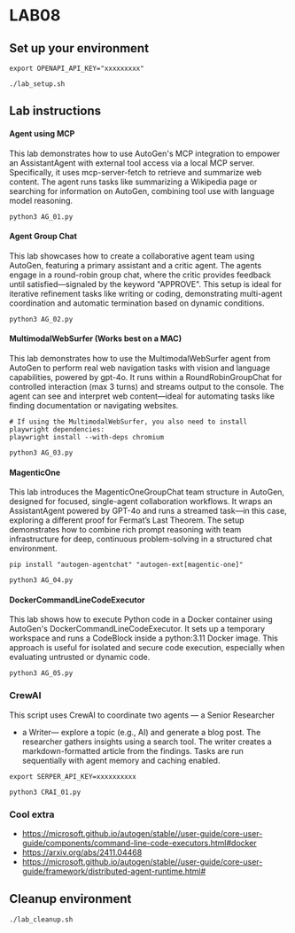 # LAB08
## Set up your environment
```
export OPENAPI_API_KEY="xxxxxxxxx"
```
```
./lab_setup.sh
```
## Lab instructions
#### Agent using MCP
This lab demonstrates how to use AutoGen's MCP integration to empower an AssistantAgent with external tool access via a local MCP server. Specifically, it uses mcp-server-fetch to retrieve and summarize web content. The agent runs tasks like summarizing a Wikipedia page or searching for information on AutoGen, combining tool use with language model reasoning.
```
python3 AG_01.py
```
#### Agent Group Chat
This lab showcases how to create a collaborative agent team using AutoGen, featuring a primary assistant and a critic agent. The agents engage in a round-robin group chat, where the critic provides feedback until satisfied—signaled by the keyword "APPROVE". This setup is ideal for iterative refinement tasks like writing or coding, demonstrating multi-agent coordination and automatic termination based on dynamic conditions.
```
python3 AG_02.py
```
#### MultimodalWebSurfer (Works best on a MAC)
This lab demonstrates how to use the MultimodalWebSurfer agent from AutoGen to perform real web navigation tasks with vision and language capabilities, powered by gpt-4o. It runs within a RoundRobinGroupChat for controlled interaction (max 3 turns) and streams output to the console. The agent can see and interpret web content—ideal for automating tasks like finding documentation or navigating websites.
```
# If using the MultimodalWebSurfer, you also need to install playwright dependencies:
playwright install --with-deps chromium
```
```
python3 AG_03.py
```
#### MagenticOne
This lab introduces the MagenticOneGroupChat team structure in AutoGen, designed for focused, single-agent collaboration workflows. It wraps an AssistantAgent powered by GPT-4o and runs a streamed task—in this case, exploring a different proof for Fermat’s Last Theorem. The setup demonstrates how to combine rich prompt reasoning with team infrastructure for deep, continuous problem-solving in a structured chat environment.
```
pip install "autogen-agentchat" "autogen-ext[magentic-one]"
```
```
python3 AG_04.py
```
#### DockerCommandLineCodeExecutor
This lab shows how to execute Python code in a Docker container using AutoGen's DockerCommandLineCodeExecutor. It sets up a temporary workspace and runs a CodeBlock inside a python:3.11 Docker image. This approach is useful for isolated and secure code execution, especially when evaluating untrusted or dynamic code.
```
python3 AG_05.py

```
### CrewAI
This script uses CrewAI to coordinate two agents
— a Senior Researcher
- a Writer— explore a topic (e.g., AI) and generate a blog post.
The researcher gathers insights using a search tool. The writer creates a markdown-formatted article from the findings. Tasks are run sequentially with agent memory and caching enabled.
```
export SERPER_API_KEY=xxxxxxxxxx
```
```
python3 CRAI_01.py
```
### Cool extra
- https://microsoft.github.io/autogen/stable//user-guide/core-user-guide/components/command-line-code-executors.html#docker
- https://arxiv.org/abs/2411.04468
- https://microsoft.github.io/autogen/stable//user-guide/core-user-guide/framework/distributed-agent-runtime.html#

## Cleanup environment
```
./lab_cleanup.sh
```
